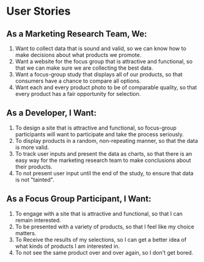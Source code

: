 # User Stories

## As a Marketing Research Team, We:

1. Want to collect data that is sound and valid, so we can know how to make decisions about what products we promote. 
2. Want a website for the focus group that is attractive and functional, so that we can make sure we are collecting the best data. 
3. Want a focus-group study that displays all of our products, so that consumers have a chance to compare all options. 
4. Want each and every product photo to be of comparable quality, so that every product has a fair opportunity for selection. 

## As a Developer, I Want:

1. To design a site that is attractive and functional, so focus-group participants will want to participate and take the process seriously. 
2. To display products in a random, non-repeating manner, so that the data is more valid. 
3. To track user inputs and present the data as charts, so that there is an easy way for the marketing research team to make conclusions about their products. 
4. To not present user input until the end of the study, to ensure that data is not "tainted".

## As a Focus Group Participant, I Want: 

1. To engage with a site that is attractive and functional, so that I can remain interested. 
2. To be presented with a variety of products, so that I feel like my choice matters.
3. To Receive the results of my selections, so I can get a better idea of what kinds of products I am interested in. 
4. To not see the same product over and over again, so I don't get bored. 